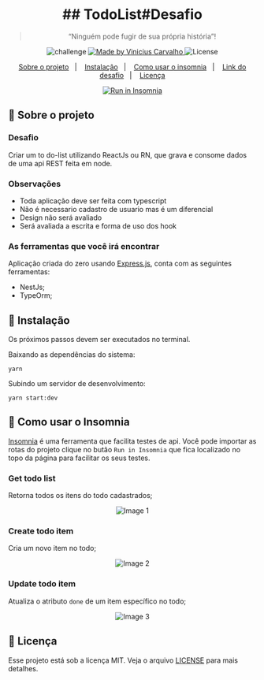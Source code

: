 <h1 align="center">
  ## TodoList#Desafio
</h1>

<blockquote align="center">“Ninguém pode fugir de sua própria história”!</blockquote>

<p align="center">
  <img alt="challenge" src="https://img.shields.io/badge/challenge-%2304D361">

  <a href="https://github.com/carvalhoviniciusluiz">
    <img alt="Made by Vinicius Carvalho" src="https://img.shields.io/badge/made%20by-Vinicius%20Carvalho-%2304D361">
  </a>

  <img alt="License" src="https://img.shields.io/badge/license-MIT-%2304D361">
</p>

<p align="center">
  <a href="#rocket-sobre-o-projeto">Sobre o projeto</a>&nbsp;&nbsp;&nbsp;|&nbsp;&nbsp;&nbsp;
  <a href="#8ball-instalação">Instalação</a>&nbsp;&nbsp;&nbsp;|&nbsp;&nbsp;&nbsp;
  <a href="#metal-como-usar-o-insomnia">Como usar o insomnia</a>&nbsp;&nbsp;&nbsp;|&nbsp;&nbsp;&nbsp;
  <a href="#loop-link-do-desafio">Link do desafio</a>&nbsp;&nbsp;&nbsp;|&nbsp;&nbsp;&nbsp;
  <a href="#memo-licença">Licença</a>
</p>

<p align="center">
  <a href="https://insomnia.rest/run/?label=TodoList-Desafio&uri=https%3A%2F%2Fgithub.com%2Fcarvalhoviniciusluiz%2FTodoList-Desafio%2Fblob%2Fmaster%2Ftodolist-backend%2F.insomnia%2FInsomnia_2020-09-24.json" target="_blank"><img src="https://insomnia.rest/images/run.svg" alt="Run in Insomnia"></a>
</p>

## :rocket: Sobre o projeto

### Desafio

Criar um to do-list utilizando ReactJs ou RN, que grava e consome dados de uma api REST feita em node.

### Observações

   - Toda aplicação deve ser feita com typescript
   - Não é necessario cadastro de usuario mas é um diferencial
   - Design não será avaliado
   - Será avaliada a escrita e forma de uso dos hook

### **As ferramentas que você irá encontrar**

Aplicação criada do zero usando [Express.js](https://expressjs.com/pt-br/api.html), conta com as seguintes ferramentas:

- NestJs;
- TypeOrm;

## :8ball: Instalação

Os próximos passos devem ser executados no terminal.

Baixando as dependências do sistema:

    yarn

Subindo um servidor de desenvolvimento:

    yarn start:dev

## :metal: Como usar o Insomnia

[Insomnia](https://insomnia.rest/download/) é uma ferramenta que facilita testes de api. Você pode importar as rotas do projeto clique no butão `Run in Insomnia` que fica localizado no topo da página para facilitar os seus testes.

### **Get todo list**
Retorna todos os itens do todo cadastrados;

<p align="center">
  <img src="https://user-images.githubusercontent.com/22005684/94219471-464dcf80-febd-11ea-8ab2-3417c07b1917.png" alt="Image 1" />
</p>

### **Create todo item**
Cria um novo item no todo;

<p align="center">
  <img src="https://user-images.githubusercontent.com/22005684/94219480-4c43b080-febd-11ea-8150-aea620fc5c6c.png" alt="Image 2" />
</p>

### **Update todo item**
Atualiza o atributo `done` de um item específico no todo;

<p align="center">
  <img src="https://user-images.githubusercontent.com/22005684/94219482-506fce00-febd-11ea-877f-a4d59800eae9.png" alt="Image 3" />
</p>

## :memo: Licença

Esse projeto está sob a licença MIT. Veja o arquivo [LICENSE](LICENSE.md) para mais detalhes.
